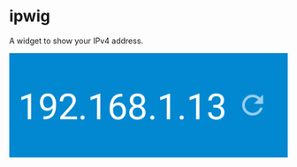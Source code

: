 # ipwig
A widget to show your IPv4 address.

![Widget example](https://github.com/eddiellopez/ipwig/blob/master/app/src/main/res/drawable-nodpi/example_appwidget_preview.png)

